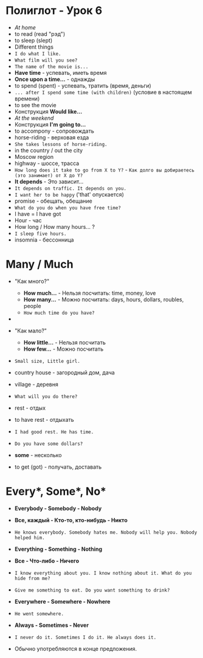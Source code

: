 # Полиглот - Урок 6
* *At home*
* to read (read "рэд")
* to sleep (slept)
* Different things
* `I do what I like.`
* `What film will you see?`
* `The name of the movie is...`
* **Have time** - успевать, иметь время
* **Once upon a time...** - однажды
* to spend (spent) - успевать, тратить (время, деньги)
* `... after I spend some time (with children)` (условие в настоящем времени)
* to see the movie
* Конструкция **Would like...**
* *At the weekend*
* Конструкция **I'm going to...**
* to accompony - сопровождать
* horse-riding - верховая езда
* `She takes lessons of horse-riding.`
* in the country / out the city
* Moscow region
* highway - шоссе, трасса
* `How long does it take to go from X to Y?` - `Как долго вы добираетесь (это занимает) от X до Y?`
* **It depends** - Это зависит...
* `It depends on traffic. It depends on you.`
* `I want her to be happy` ('that' опускается)
* promise - обещать, обещание
* `What do you do when you have free time?`
* I have = I have got
* Hour - час
* How long / How many hours... ?
* `I sleep five hours.`
* insomnia - бессонница

# Many / Much
* "Как много?"
    * **How much...** - Нельзя посчитать: time, money, love
    * **How many...** - Можно посчитать: days, hours, dollars, roubles, people
    * `How much time do you have?`
*
* "Как мало?"
    * **How little...** - Нельзя посчитать
    * **How few...** - Можно посчитать

* `Small size, Little girl.`
* country house - загородный дом, дача
* village - деревня
* `What will you do there?`
* rest - отдых
* to have rest - отдыхать
* `I had good rest. He has time.`
* `Do you have some dollars?`
* **some** - несколько
* to get (got) - получать, доставать

# Every*, Some*, No*
* **Everybody - Somebody - Nobody**
* **Все, каждый - Кто-то, кто-нибудь - Никто**
* `He knows everybody. Somebody hates me. Nobody will help you. Nobody helped him.`

* **Everything - Something - Nothing**
* **Все - Что-либо - Ничего**
* `I know everything about you. I know nothing about it. What do you hide from me?`
* `Give me something to eat. Do you want something to drink?`

* **Everywhere - Somewhere - Nowhere**
* `He went somewhere.`

* **Always - Sometimes - Never**
* `I never do it. Sometimes I do it. He always does it.`

* Обычно употребляются в конце предложения.